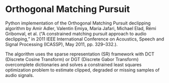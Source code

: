 # Orthogonal Matching Pursuit

Python implementation of the Orthogonal Matching Pursuit declipping algorithm by Amir Adler, Valentin Emiya, Maria Jafari, Michael Elad, Rémi Gribonval, et al. (“A constrained matching pursuit approach to audio declipping,” in
2011 IEEE International Conference on Acoustics, Speech and Signal
Processing (ICASSP), May 2011, pp. 329–332.).

The algorithm uses the sparse representation (SR) framework with DCT (Discrete Cosine Transform) or DGT (Discrete Gabor Transform) overcomplete dictionaries and solves a constrained least squares optimization problem to estimate clipped, degraded or missing samples of audio signals.

